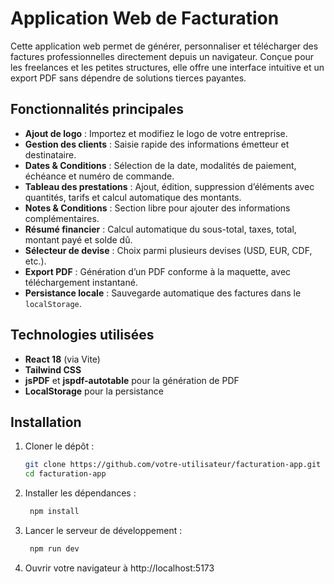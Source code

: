# Application Web de Facturation

Cette application web permet de générer, personnaliser et télécharger des factures professionnelles directement depuis un navigateur. Conçue pour les freelances et les petites structures, elle offre une interface intuitive et un export PDF sans dépendre de solutions tierces payantes.

## Fonctionnalités principales

- **Ajout de logo** : Importez et modifiez le logo de votre entreprise.
- **Gestion des clients** : Saisie rapide des informations émetteur et destinataire.
- **Dates & Conditions** : Sélection de la date, modalités de paiement, échéance et numéro de commande.
- **Tableau des prestations** : Ajout, édition, suppression d’éléments avec quantités, tarifs et calcul automatique des montants.
- **Notes & Conditions** : Section libre pour ajouter des informations complémentaires.
- **Résumé financier** : Calcul automatique du sous-total, taxes, total, montant payé et solde dû.
- **Sélecteur de devise** : Choix parmi plusieurs devises (USD, EUR, CDF, etc.).
- **Export PDF** : Génération d’un PDF conforme à la maquette, avec téléchargement instantané.
- **Persistance locale** : Sauvegarde automatique des factures dans le `localStorage`.

## Technologies utilisées

- **React 18** (via Vite)
- **Tailwind CSS**
- **jsPDF** et **jspdf-autotable** pour la génération de PDF
- **LocalStorage** pour la persistance

## Installation

1. Cloner le dépôt :
   ```bash
   git clone https://github.com/votre-utilisateur/facturation-app.git
   cd facturation-app
   ```
2. Installer les dépendances :
   ```bash
    npm install
   ```
3. Lancer le serveur de développement :
   ```bash
    npm run dev
   ```
4. Ouvrir votre navigateur à http://localhost:5173
